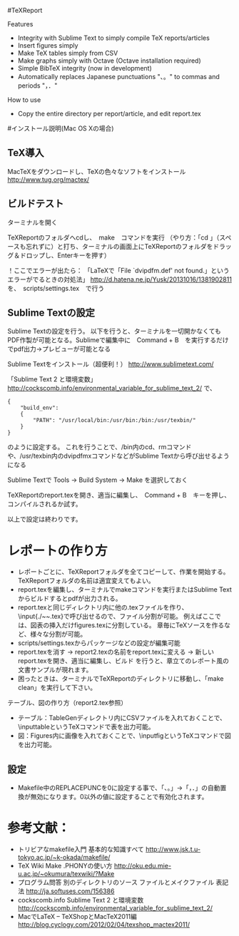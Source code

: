 #TeXReport

Features

- Integrity with Sublime Text to simply compile TeX reports/articles
- Insert figures simply
- Make TeX tables simply from CSV
- Make graphs simply with Octave (Octave installation required)
- Simple BibTeX integrity (now in development)
- Automatically replaces Japanese punctuations "、。" to commas and periods "，．"

How to use

- Copy the entire directory per report/article, and edit report.tex

#インストール説明(Mac OS Xの場合)

## TeX導入
MacTeXをダウンロードし、TeXの色々なソフトをインストール
http://www.tug.org/mactex/

## ビルドテスト
ターミナルを開く

TeXReportのフォルダへcdし、　make　コマンドを実行
（やり方：「cd 」（スペースも忘れずに）と打ち、ターミナルの画面上にTeXReportのフォルダをドラッグ＆ドロップし、Enterキーを押す）

！ここでエラーが出たら：
「LaTeXで「File `dvipdfm.def' not found.」というエラーがでるときの対処法」
http://d.hatena.ne.jp/Yusk/20131016/1381902811
を、　scripts/settings.tex　で行う

## Sublime Textの設定
Sublime Textの設定を行う。
以下を行うと、ターミナルを一切開かなくてもPDF作製が可能となる。Sublimeで編集中に　Command + B　を実行するだけでpdf出力→プレビューが可能となる

Sublime Textをインストール（超便利！）
http://www.sublimetext.com/

「Sublime Text 2 と環境変数」
http://cockscomb.info/environmental_variable_for_sublime_text_2/
で、

    {
        "build_env":
        {
            "PATH": "/usr/local/bin:/usr/bin:/bin:/usr/texbin/"
        }
    }

のように設定する。
これを行うことで、/bin内のcd、rmコマンドや、/usr/texbin内のdvipdfmxコマンドなどがSublime Textから呼び出せるようになる

Sublime Textで
Tools -> Build System -> Make
を選択しておく

TeXReportのreport.texを開き、適当に編集し、　Command + B　キーを押し、コンパイルされるか試す。



以上で設定は終わりです。

# レポートの作り方

- レポートごとに、TeXReportフォルダを全てコピーして、作業を開始する。TeXReportフォルダの名前は適宜変えてもよい。
- report.texを編集し、ターミナルでmakeコマンドを実行またはSublime Textからビルドするとpdfが出力される。
- report.texと同じディレクトリ内に他の.texファイルを作り、\input{./~~.tex}で呼び出せるので、ファイル分割が可能。
  例えばここでは、図表の挿入だけfigures.texに分割している。
  章毎にTeXソースを作るなど、様々な分割が可能。
- scripts/settings.texからパッケージなどの設定が編集可能
- report.texを消す → report2.texの名前をreport.texに変える → 新しいreport.texを開き、適当に編集し、ビルド
  を行うと、章立てのレポート風の文書サンプルが現れます。
- 困ったときは、ターミナルでTeXReportのディレクトリに移動し、「make clean」を実行して下さい。


テーブル、図の作り方（report2.tex参照）

- テーブル：TableGenディレクトリ内にCSVファイルを入れておくことで、\inputtableというTeXコマンドで表を出力可能。
- 図：Figures内に画像を入れておくことで、\inputfigというTeXコマンドで図を出力可能。

## 設定
- Makefile中のREPLACEPUNCを0に設定する事で、「、。」→「，．」の自動置換が無効になります。0以外の値に設定することで有効化されます。

# 参考文献：

- トリビアなmakefile入門	基本的な知識すべて	http://www.jsk.t.u-tokyo.ac.jp/~k-okada/makefile/
- TeX Wiki Make		.PHONYの使い方	http://oku.edu.mie-u.ac.jp/~okumura/texwiki/?Make
- プログラム問答 別のディレクトリのソース ファイルとメイクファイル	表記法	http://ja.softuses.com/156386
- cockscomb.info Sublime Text 2 と環境変数 http://cockscomb.info/environmental_variable_for_sublime_text_2/
- MacでLaTeX – TeXShopとMacTeX2011編　http://blog.cyclogy.com/2012/02/04/texshop_mactex2011/